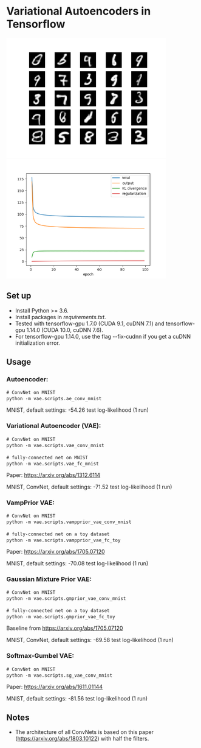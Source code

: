 # Variational Autoencoders in Tensorflow

<p float="left">
    <img src="vae/results/vae_conv_samples.png" alt="vae_mnist_samples" width="420"/>
    <img src="vae/results/vae_conv_losses.png" alt="vae_mnist_losses" width="420"/>
</p>

## Set up

* Install Python >= 3.6.
* Install packages in *requirements.txt*.
* Tested with tensorflow-gpu 1.7.0 (CUDA 9.1, cuDNN 7.1) and tensorflow-gpu 1.14.0 (CUDA 10.0, cuDNN 7.6).
* For tensorflow-gpu 1.14.0, use the flag --fix-cudnn if you get a cuDNN initialization error.
## Usage

### Autoencoder:
```
# ConvNet on MNIST
python -m vae.scripts.ae_conv_mnist
```

MNIST, default settings: -54.26 test log-likelihood (1 run)

### Variational Autoencoder (VAE):

```
# ConvNet on MNIST
python -m vae.scripts.vae_conv_mnist

# fully-connected net on MNIST
python -m vae.scripts.vae_fc_mnist
```

Paper: https://arxiv.org/abs/1312.6114

MNIST, ConvNet, default settings: -71.52 test log-likelihood (1 run)

### VampPrior VAE:

```
# ConvNet on MNIST
python -m vae.scripts.vampprior_vae_conv_mnist

# fully-connected net on a toy dataset
python -m vae.scripts.vampprior_vae_fc_toy
```

Paper: https://arxiv.org/abs/1705.07120

MNIST, default settings: -70.08 test log-likelihood (1 run)

### Gaussian Mixture Prior VAE:

```
# ConvNet on MNIST
python -m vae.scripts.gmprior_vae_conv_mnist

# fully-connected net on a toy dataset
python -m vae.scripts.gmprior_vae_fc_toy
```

Baseline from https://arxiv.org/abs/1705.07120

MNIST, ConvNet, default settings: -69.58 test log-likelihood (1 run)

### Softmax-Gumbel VAE:

```
# ConvNet on MNIST
python -m vae.scripts.sg_vae_conv_mnist
```

Paper: https://arxiv.org/abs/1611.01144

MNIST, default settings: -81.56 test log-likelihood (1 run)

## Notes

* The architecture of all ConvNets is based on this paper (https://arxiv.org/abs/1803.10122) with half the filters.

